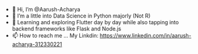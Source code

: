 - 👋 Hi, I’m @Aarush-Acharya
- 👀 I’m a little into Data Science in Python majorly (Not R)
- 🔆 Learning and exploring Flutter day by day while also tapping into backend frameworks like Flask and Node.js
- 📫 How to reach me ... My Linkdin: https://www.linkedin.com/in/aarush-acharya-312330221

<!---
Aarush-Acharya/Aarush-Acharya is a ✨ special ✨ repository because its `README.md` (this file) appears on your GitHub profile.
You can click the Preview link to take a look at your changes.
--->
